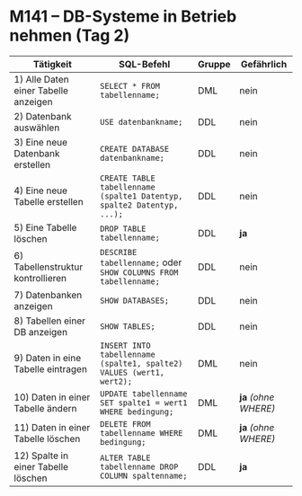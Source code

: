 # M141 – DB-Systeme in Betrieb nehmen (Tag 2)




| Tätigkeit                                     | SQL-Befehl                                                                                      | Gruppe | Gefährlich                |
|----------------------------------------------|--------------------------------------------------------------------------------------------------|--------|---------------------------|
| 1) Alle Daten einer Tabelle anzeigen         | `SELECT * FROM tabellenname;`                                                                   | DML    | nein                      |
| 2) Datenbank auswählen                       | `USE datenbankname;`                                                                            | DDL    | nein                      |
| 3) Eine neue Datenbank erstellen             | `CREATE DATABASE datenbankname;`                                                                | DDL    | nein                      |
| 4) Eine neue Tabelle erstellen               | `CREATE TABLE tabellenname (spalte1 Datentyp, spalte2 Datentyp, ...);`                          | DDL    | nein                      |
| 5) Eine Tabelle löschen                      | `DROP TABLE tabellenname;`                                                                      | DDL    | **ja**                    |
| 6) Tabellenstruktur kontrollieren            | `DESCRIBE tabellenname;` oder `SHOW COLUMNS FROM tabellenname;`                                | DDL    | nein                      |
| 7) Datenbanken anzeigen                      | `SHOW DATABASES;`                                                                               | DDL    | nein                      |
| 8) Tabellen einer DB anzeigen                | `SHOW TABLES;`                                                                                  | DDL    | nein                      |
| 9) Daten in eine Tabelle eintragen           | `INSERT INTO tabellenname (spalte1, spalte2) VALUES (wert1, wert2);`                            | DML    | nein                      |
| 10) Daten in einer Tabelle ändern            | `UPDATE tabellenname SET spalte1 = wert1 WHERE bedingung;`                                     | DML    | **ja** *(ohne WHERE)*     |
| 11) Daten in einer Tabelle löschen           | `DELETE FROM tabellenname WHERE bedingung;`                                                     | DML    | **ja** *(ohne WHERE)*     |
| 12) Spalte in einer Tabelle löschen          | `ALTER TABLE tabellenname DROP COLUMN spaltenname;`                                             | DDL    | **ja**                    |
